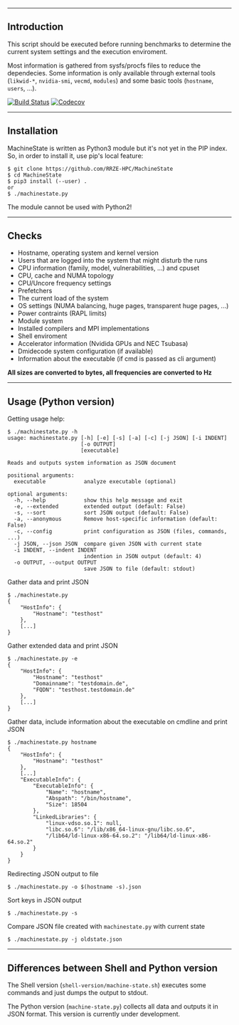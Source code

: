 --------------------------------------------------------------------------------
Introduction
--------------------------------------------------------------------------------
This script should be executed before running benchmarks to determine the
current system settings and the execution enviroment.

Most information is gathered from sysfs/procfs files to reduce the dependecies.
Some information is only available through external tools (`likwid-*`, `nvidia-smi`,
`vecmd`, `modules`) and some basic tools (`hostname`, `users`, ...).

[![Build Status](https://travis-ci.org/RRZE-HPC/MachineState.svg?branch=master)](https://travis-ci.org/RRZE-HPC/MachineState) [![Codecov](https://codecov.io/github/RRZE-HPC/MachineState/coverage.svg?branch=master)](https://codecov.io/github/RRZE-HPC/MachineState?branch=mastern)

--------------------------------------------------------------------------------
Installation
--------------------------------------------------------------------------------
MachineState is written as Python3 module but it's not yet in the PIP index.
So, in order to install it, use pip's local feature:

```
$ git clone https://github.com/RRZE-HPC/MachineState
$ cd MachineState
$ pip3 install (--user) .
or
$ ./machinestate.py
```

The module cannot be used with Python2!



--------------------------------------------------------------------------------
Checks
--------------------------------------------------------------------------------
- Hostname, operating system and kernel version
- Users that are logged into the system that might disturb the runs
- CPU information (family, model, vulnerabilities, ...) and cpuset
- CPU, cache and NUMA topology
- CPU/Uncore frequency settings
- Prefetchers
- The current load of the system
- OS settings (NUMA balancing, huge pages, transparent huge pages, ...)
- Power contraints (RAPL limits)
- Module system
- Installed compilers and MPI implementations
- Shell enviroment
- Accelerator information (Nvidida GPUs and NEC Tsubasa)
- Dmidecode system configuration (if available)
- Information about the executable (if cmd is passed as cli argument)

**All sizes are converted to bytes, all frequencies are converted to Hz**

--------------------------------------------------------------------------------
Usage (Python version)
--------------------------------------------------------------------------------
Getting usage help:
```
$ ./machinestate.py -h
usage: machinestate.py [-h] [-e] [-s] [-a] [-c] [-j JSON] [-i INDENT]
                       [-o OUTPUT]
                       [executable]

Reads and outputs system information as JSON document

positional arguments:
  executable            analyze executable (optional)

optional arguments:
  -h, --help            show this help message and exit
  -e, --extended        extended output (default: False)
  -s, --sort            sort JSON output (default: False)
  -a, --anonymous       Remove host-specific information (default: False)
  -c, --config          print configuration as JSON (files, commands, ...)
  -j JSON, --json JSON  compare given JSON with current state
  -i INDENT, --indent INDENT
                        indention in JSON output (default: 4)
  -o OUTPUT, --output OUTPUT
                        save JSON to file (default: stdout)

```

Gather data and print JSON

```
$ ./machinestate.py
{
    "HostInfo": {
        "Hostname": "testhost"
    },
    [...]
}
```

Gather extended data and print JSON

```
$ ./machinestate.py -e
{
    "HostInfo": {
        "Hostname": "testhost"
        "Domainname": "testdomain.de",
        "FQDN": "testhost.testdomain.de"
    },
    [...]
}
```

Gather data, include information about the executable on cmdline and print JSON

```
$ ./machinestate.py hostname
{
    "HostInfo": {
        "Hostname": "testhost"
    },
    [...]
    "ExecutableInfo": {
        "ExecutableInfo": {
            "Name": "hostname",
            "Abspath": "/bin/hostname",
            "Size": 18504
        },
        "LinkedLibraries": {
            "linux-vdso.so.1": null,
            "libc.so.6": "/lib/x86_64-linux-gnu/libc.so.6",
            "/lib64/ld-linux-x86-64.so.2": "/lib64/ld-linux-x86-64.so.2"
        }
    }
}
```

Redirecting JSON output to file

```
$ ./machinestate.py -o $(hostname -s).json
```

Sort keys in JSON output
```
$ ./machinestate.py -s
```

Compare JSON file created with `machinestate.py` with current state
```
$ ./machinestate.py -j oldstate.json
```


--------------------------------------------------------------------------------
Differences between Shell and Python version
--------------------------------------------------------------------------------
The Shell version (`shell-version/machine-state.sh`) executes some commands and
just dumps the output to stdout.

The Python version (`machine-state.py`) collects all data and outputs it in JSON
format. This version is currently under development.
